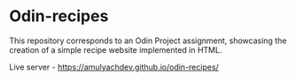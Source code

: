 # Odin-recipes

This repository corresponds to an Odin Project assignment, showcasing the creation of a simple recipe website implemented in HTML.

Live server - https://amulyachdev.github.io/odin-recipes/
